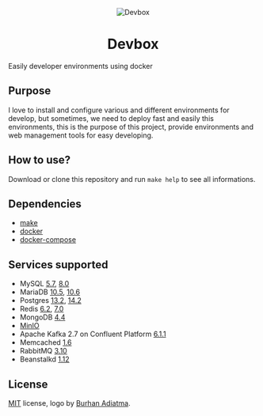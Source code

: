 <p align="center">
  <img alt="Devbox" src="https://raw.githubusercontent.com/joubertredrat/devbox/master/cube-11.png" />
</p>
<h1 align="center">Devbox</h1>

Easily developer environments using docker

## Purpose

I love to install and configure various and different environments for develop, but sometimes, we need to deploy fast and easily this environments, this is the purpose of this project, provide environments and web management tools for easy developing.

## How to use?

Download or clone this repository and run `make help` to see all informations.

## Dependencies

* [make](https://www.gnu.org/software/make/)
* [docker](https://www.docker.com/)
* [docker-compose](https://pypi.org/project/docker-compose/)

## Services supported

* MySQL [5.7](https://dev.mysql.com/doc/relnotes/mysql/5.7/en/), [8.0](https://dev.mysql.com/doc/relnotes/mysql/8.0/en/)
* MariaDB [10.5](https://mariadb.com/kb/en/mariadb-server-105/), [10.6](https://mariadb.com/kb/en/mariadb-server-106/)
* Postgres [13.2](https://www.postgresql.org/docs/13/release-13-2.html), [14.2](https://www.postgresql.org/docs/14/release-14-2.html)
* Redis [6.2](https://redis.io), [7.0](https://redis.io)
* MongoDB [4.4](https://docs.mongodb.com/manual/release-notes/4.4/)
* [MinIO](https://min.io/)
* Apache Kafka 2.7 on Confluent Platform [6.1.1](https://docs.confluent.io/platform/6.1.1/release-notes/index.html)
* Memcached [1.6](https://memcached.org/)
* RabbitMQ [3.10](https://blog.rabbitmq.com/tags/v3.10.x/)
* Beanstalkd [1.12](https://beanstalkd.github.io/2020/06/04/1.12-release-notes.html)

## License
[MIT](/license) license, logo by [Burhan Adiatma](https://www.vecteezy.com/members/gembuls).
